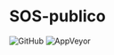 # SOS-publico
![GitHub](https://img.shields.io/github/license/FilipeSO/SOS-publico.svg?style=plastic)
![AppVeyor](https://img.shields.io/appveyor/ci/FilipeSO/sos-publico.svg)
